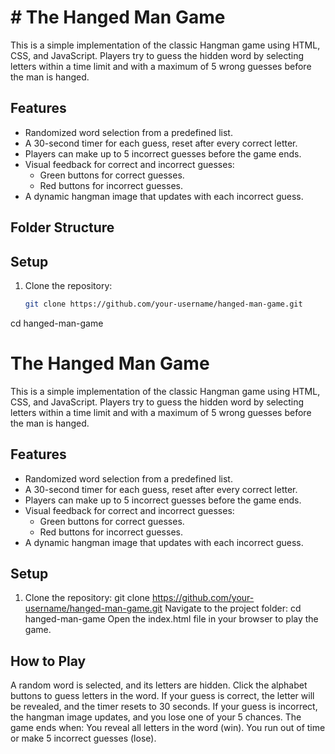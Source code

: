 # # The Hanged Man Game

This is a simple implementation of the classic Hangman game using HTML, CSS, and JavaScript. Players try to guess the hidden word by selecting letters within a time limit and with a maximum of 5 wrong guesses before the man is hanged.

## Features

- Randomized word selection from a predefined list.
- A 30-second timer for each guess, reset after every correct letter.
- Players can make up to 5 incorrect guesses before the game ends.
- Visual feedback for correct and incorrect guesses:
  - Green buttons for correct guesses.
  - Red buttons for incorrect guesses.
- A dynamic hangman image that updates with each incorrect guess.

## Folder Structure


## Setup

1. Clone the repository:
   ```bash
   git clone https://github.com/your-username/hanged-man-game.git
cd hanged-man-game



# The Hanged Man Game

This is a simple implementation of the classic Hangman game using HTML, CSS, and JavaScript. Players try to guess the hidden word by selecting letters within a time limit and with a maximum of 5 wrong guesses before the man is hanged.

## Features

- Randomized word selection from a predefined list.
- A 30-second timer for each guess, reset after every correct letter.
- Players can make up to 5 incorrect guesses before the game ends.
- Visual feedback for correct and incorrect guesses:
  - Green buttons for correct guesses.
  - Red buttons for incorrect guesses.
- A dynamic hangman image that updates with each incorrect guess.

## Setup

1. Clone the repository:
   git clone https://github.com/your-username/hanged-man-game.git
Navigate to the project folder:
cd hanged-man-game
Open the index.html file in your browser to play the game.

## How to Play
A random word is selected, and its letters are hidden.
Click the alphabet buttons to guess letters in the word.
If your guess is correct, the letter will be revealed, and the timer resets to 30 seconds.
If your guess is incorrect, the hangman image updates, and you lose one of your 5 chances.
The game ends when:
You reveal all letters in the word (win).
You run out of time or make 5 incorrect guesses (lose).
